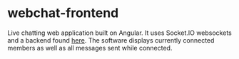 # webchat-frontend

Live chatting web application built on Angular. It uses Socket.IO websockets and a backend found [here](https://github.com/poshut/webchat-backend). The software displays currently connected members as well as all messages sent while connected.

